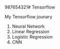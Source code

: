 987654321# Tensorflow

My Tensorflow jounary
  1. Neural Network
  2. Linear Regression
  3. Logistic Regression
  4. CNN
